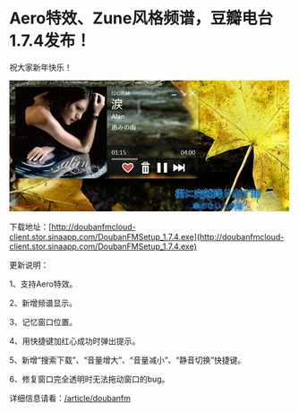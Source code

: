 # Aero特效、Zune风格频谱，豆瓣电台1.7.4发布！

祝大家新年快乐！

[<img style="background-image: none; border-bottom: 0px; border-left: 0px; padding-left: 0px; padding-right: 0px; display: inline; border-top: 0px; border-right: 0px; padding-top: 0px" title="DoubanFM_1.7.4_2" border="0" alt="DoubanFM_1.7.4_2" src="/attachment/up/blog/images/AeroZune1.7.4_FDAB/DoubanFM_1.7.4_2_thumb.jpg" width="500" height="234" />](/attachment/up/blog/images/AeroZune1.7.4_FDAB/DoubanFM_1.7.4_2.jpg)

下载地址：[http://doubanfmcloud-client.stor.sinaapp.com/DoubanFMSetup_1.7.4.exe](http://doubanfmcloud-client.stor.sinaapp.com/DoubanFMSetup_1.7.4.exe)

更新说明：

1、支持Aero特效。

2、新增频谱显示。

3、记忆窗口位置。

4、用快捷键加红心成功时弹出提示。

5、新增“搜索下载”、“音量增大”、“音量减小”、“静音切换”快捷键。

6、修复窗口完全透明时无法拖动窗口的bug。

详细信息请看：[/article/doubanfm](/article/doubanfm)
